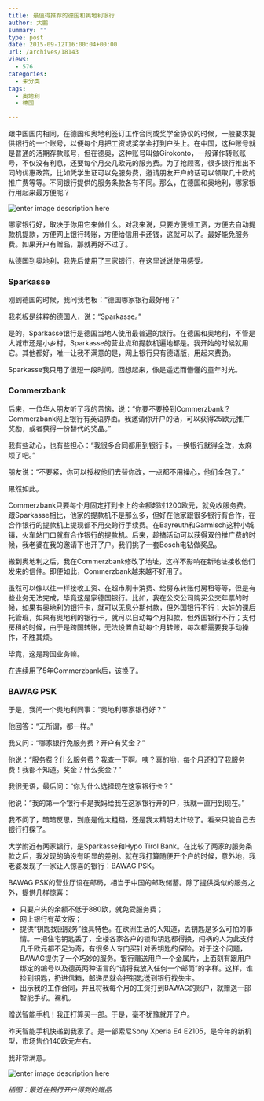 ```yaml
---
title: 最值得推荐的德国和奥地利银行
author: 大鹏
summary: ""
type: post
date: 2015-09-12T16:00:04+00:00
url: /archives/18143
views:
  - 576
categories:
  - 未分类
tags:
  - 奥地利
  - 德国

---
```

跟中国国内相同，在德国和奥地利签订工作合同或奖学金协议的时候，一般要求提供银行的一个账号，以便每个月把工资或奖学金打到户头上。在中国，这种账号就是普通的活期存款账号，但在德奥，这种账号叫做Girokonto，一般译作转账账号，不仅没有利息，还要每个月交几欧元的服务费。为了抢顾客，很多银行推出不同的优惠政策，比如凭学生证可以免服务费，邀请朋友开户的话可以领取几十欧的推广费等等。不同银行提供的服务条款各有不同。那么，在德国和奥地利，哪家银行用起来最方便呢？

![enter image description here][1]

哪家银行好，取决于你用它来做什么。对我来说，只要方便领工资，方便去自动提款机提款，方便网上银行转账，方便给信用卡还钱，这就可以了。最好能免服务费。如果开户有赠品，那就再好不过了。

从德国到奥地利，我先后使用了三家银行，在这里说说使用感受。

### Sparkasse

刚到德国的时候，我问我老板：“德国哪家银行最好用？”

我老板是纯粹的德国人，说：“Sparkasse。”

是的，Sparkasse银行是德国当地人使用最普遍的银行。在德国和奥地利，不管是大城市还是小乡村，Sparkasse的营业点和提款机遍地都是。我开始的时候就用它。其他都好，唯一让我不满意的是，网上银行只有德语版，用起来费劲。

Sparkasse我只用了很短一段时间。回想起来，像是遥远而懵懂的童年时光。

### Commerzbank

后来，一位华人朋友听了我的苦恼，说：“你要不要换到Commerzbank？Commerzbank网上银行有英语界面。我邀请你开户的话，可以获得25欧元推广奖励，或者获得一份替代的奖品。”

我有些动心，也有些担心：“我很多合同都用到银行卡，一换银行就得全改，太麻烦了吧。”

朋友说：“不要紧，你可以授权他们去替你改，一点都不用操心，他们全包了。”

果然如此。

Commerzbank只要每个月固定打到卡上的金额超过1200欧元，就免收服务费。跟Sparkasse相比，他家的提款机不是那么多，但好在他家跟很多银行有合作，在合作银行的提款机上提现都不用交跨行手续费。在Bayreuth和Garmisch这种小城镇，火车站门口就有合作银行的提款机。后来，趁搞活动可以获得双份推广费的时候，我老婆在我的邀请下也开了户。我们挑了一套Bosch电钻做奖品。

搬到奥地利之后，我在Commerzbank修改了地址，这样不影响在新地址接收他们发来的信件。即便如此，Commerzbank越来越不好用了。

虽然可以像以往一样接收工资、在超市刷卡消费、给房东转账付房租等等，但是有些业务无法完成，毕竟这是家德国银行。比如，我在公交公司购买公交年票的时候，如果有奥地利的银行卡，就可以无息分期付款，但外国银行不行；大娃的课后托管班，如果有奥地利的银行卡，就可以自动每个月扣款，但外国银行不行；支付房租的时候，由于是跨国转账，无法设置自动每个月转账，每次都需要我手动操作，不胜其烦。

毕竟，这是跨国业务嘛。

在连续用了5年Commerzbank后，该换了。

### BAWAG PSK

于是，我问一个奥地利同事：“奥地利哪家银行好？”

他回答：“无所谓，都一样。”

我又问：“哪家银行免服务费？开户有奖金？”

他说：“服务费？什么服务费？我查一下啊。咦？真的哟，每个月还扣了我服务费！我都不知道。奖金？什么奖金？”

我很无语，最后问：“你为什么选择现在这家银行卡？”

他说：“我的第一个银行卡是我妈给我在这家银行开的户，我就一直用到现在。”

我不问了，暗暗反思，到底是他太粗糙，还是我太精明太计较了。看来只能自己去银行打探了。

大学附近有两家银行，是Sparkasse和Hypo Tirol Bank。在比较了两家的服务条款之后，我发现的确没有明显的差别。就在我打算随便开个户的时候，意外地，我老婆发现了一家让人惊喜的银行：BAWAG PSK。

BAWAG PSK的营业厅设在邮局，相当于中国的邮政储蓄。除了提供类似的服务之外，提供几样惊喜：

  * 只要户头的余额不低于880欧，就免受服务费；
  * 网上银行有英文版；
  * 提供“钥匙找回服务”独具特色。在欧洲生活的人知道，丢钥匙是多么可怕的事情。一把住宅钥匙丢了，全楼各家各户的锁和钥匙都得换，闯祸的人为此支付几千欧元都不足为奇，有很多人专门买针对丢钥匙的保险。对于这个问题，BAWAG提供了一个巧妙的服务。银行赠送用户一个金属片，上面刻有跟用户绑定的编号以及德英两种语言的“请将我放入任何一个邮筒”的字样。这样，谁捡到钥匙，扔进信箱，邮递员就会把钥匙送到银行找失主。
  * 出示我的工作合同，并且将我每个月的工资打到BAWAG的账户，就赠送一部智能手机。裸机。

赠送智能手机！我正打算买一部。于是，毫不犹豫就开了户。

昨天智能手机快递到我家了。是一部索尼Sony Xperia E4 E2105，是今年的新机型，市场售价140欧元左右。

我非常满意。

![enter image description here][2]

_插图：最近在银行开户得到的赠品_

 [1]: http://www.bankingsense.com/wp-content/uploads/2014/06/which-bank-should-i-choose.jpg
 [2]: http://dapengde.com/wp-content/uploads/2015/09/2015-09-06.jpg
